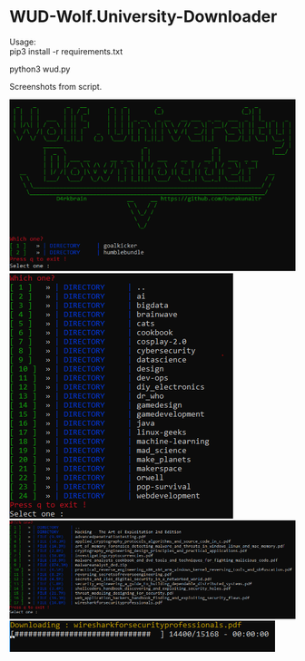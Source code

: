 # WUD-Wolf.University-Downloader

Usage:<br>
pip3 install -r requirements.txt

python3 wud.py

Screenshots from script.

<img src=https://raw.githubusercontent.com/burakunaltr/WUD-Wolf.University-Downloader/master/img/1.PNG>
<img src=https://raw.githubusercontent.com/burakunaltr/WUD-Wolf.University-Downloader/master/img/2.PNG>
<img src=https://raw.githubusercontent.com/burakunaltr/WUD-Wolf.University-Downloader/master/img/3.PNG>
<img src=https://raw.githubusercontent.com/burakunaltr/WUD-Wolf.University-Downloader/master/img/4.PNG>
